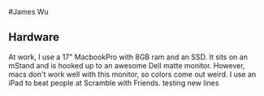 #James Wu

## Hardware

At work, I use a 17" MacbookPro with 8GB ram and an SSD. It sits on an mStand and is hooked up to an awesome Dell matte monitor. However, macs don't work well with this monitor, so colors come out weird.
I use an iPad to beat people at Scramble with Friends.
testing new lines
 
